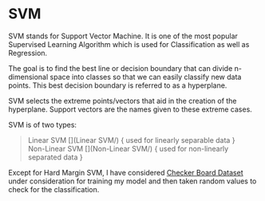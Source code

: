 # SVM

SVM stands for Support Vector Machine. It is one of the most popular Supervised Learning Algorithm which is used for Classification as well as Regression.

The goal is to find the best line or decision boundary that can divide n-dimensional space into classes so that we can easily classify new data points.
This best decision boundary is referred to as a hyperplane.

SVM selects the extreme points/vectors that aid in the creation of the hyperplane. Support vectors are the names given to these extreme cases.

SVM is of two types:
> Linear SVM [](Linear SVM/)        { used for linearly separable data }   
>    Non-Linear SVM [](Non-Linear SVM/)    { used for non-linearly separated data }

Except for Hard Margin SVM, I have considered [Checker Board Dataset](DataSets/Readme.md) under consideration for training my model and then taken random values to check for the classification.
